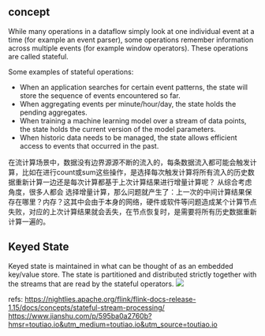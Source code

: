 ## concept
While many operations in a dataflow simply look at one individual event at a time (for example an event parser), some operations remember information across multiple events (for example window operators). These operations are called stateful.

Some examples of stateful operations:

- When an application searches for certain event patterns, the state will store the sequence of events encountered so far.
- When aggregating events per minute/hour/day, the state holds the pending aggregates.
- When training a machine learning model over a stream of data points, the state holds the current version of the model parameters.
- When historic data needs to be managed, the state allows efficient access to events that occurred in the past.


在流计算场景中，数据没有边界源源不断的流入的，每条数据流入都可能会触发计算，比如在进行count或sum这些操作，是选择每次触发计算将所有流入的历史数据重新计算一边还是每次计算都基于上次计算结果进行增量计算呢？ 从综合考虑角度，很多人都会 选择增量计算，那么问题就产生了：上一次的中间计算结果保存在哪里？内存？这其中会由于本身的网络，硬件或软件等问题造成某个计算节点失败，对应的上次计算结果就会丢失，在节点恢复时，是需要将所有历史数据重新计算一遍的。


## Keyed State
Keyed state is maintained in what can be thought of as an embedded key/value store. The state is partitioned and distributed strictly together with the streams that are read by the stateful operators.
![](./pyflink_state/1.svg)



refs:
https://nightlies.apache.org/flink/flink-docs-release-1.15/docs/concepts/stateful-stream-processing/
https://www.jianshu.com/p/595ba0a2760b?hmsr=toutiao.io&utm_medium=toutiao.io&utm_source=toutiao.io